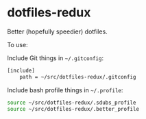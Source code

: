 # dotfiles-redux
Better (hopefully speedier) dotfiles. 

To use:

Include Git things in `~/.gitconfig`:

```bash
[include]
    path = ~/src/dotfiles-redux/.gitconfig
```


Include bash profile things in `~/.profile`:

```bash
source ~/src/dotfiles-redux/.sdubs_profile
source ~/src/dotfiles-redux/.better_profile
```

